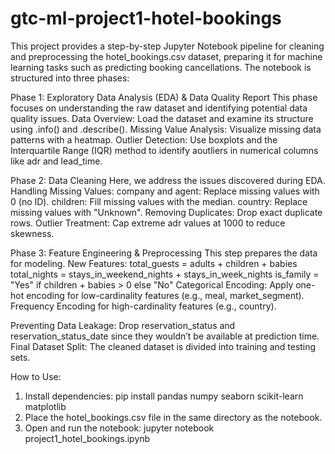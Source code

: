 # gtc-ml-project1-hotel-bookings
This project provides a step-by-step Jupyter Notebook pipeline for cleaning and preprocessing the hotel_bookings.csv dataset, preparing it for machine learning tasks such as predicting booking cancellations.
The notebook is structured into three phases:

Phase 1: Exploratory Data Analysis (EDA) & Data Quality Report
This phase focuses on understanding the raw dataset and identifying potential data quality issues.
Data Overview: Load the dataset and examine its structure using .info() and .describe().
Missing Value Analysis: Visualize missing data patterns with a heatmap.
Outlier Detection: Use boxplots and the Interquartile Range (IQR) method to identify aoutliers in numerical columns like adr and lead_time.

Phase 2: Data Cleaning
Here, we address the issues discovered during EDA.
Handling Missing Values:
company and agent: Replace missing values with 0 (no ID).
children: Fill missing values with the median.
country: Replace missing values with "Unknown".
Removing Duplicates: Drop exact duplicate rows.
Outlier Treatment: Cap extreme adr values at 1000 to reduce skewness.

Phase 3: Feature Engineering & Preprocessing
This step prepares the data for modeling.
New Features:
total_guests = adults + children + babies
total_nights = stays_in_weekend_nights + stays_in_week_nights
is_family = "Yes" if children + babies > 0 else "No"
Categorical Encoding:
Apply one-hot encoding for low-cardinality features (e.g., meal, market_segment).
Frequency Encoding for high-cardinality features (e.g., country).

Preventing Data Leakage: Drop reservation_status and reservation_status_date since they wouldn’t be available at prediction time.
Final Dataset Split: The cleaned dataset is divided into training and testing sets.

How to Use:
1. Install dependencies: pip install pandas numpy seaborn scikit-learn matplotlib
2. Place the hotel_bookings.csv file in the same directory as the notebook.
3. Open and run the notebook: jupyter notebook project1_hotel_bookings.ipynb
